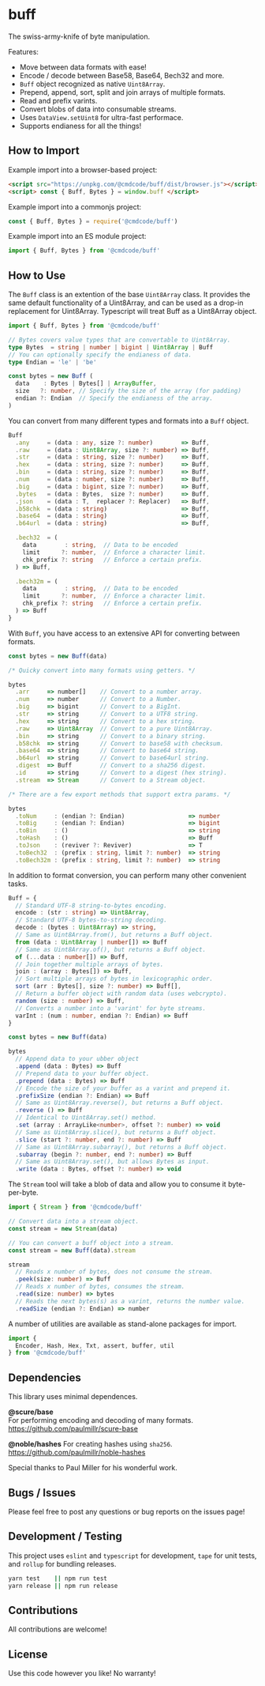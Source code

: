 # buff

The swiss-army-knife of byte manipulation.

Features:
 * Move between data formats with ease!
 * Encode / decode between Base58, Base64, Bech32 and more.
 * `Buff` object recognized as native `Uint8Array`.
 * Prepend, append, sort, split and join arrays of multiple formats.
 * Read and prefix varints.
 * Convert blobs of data into consumable streams.
 * Uses `DataView.setUint8` for ultra-fast performace.
 * Supports endianess for all the things!

## How to Import

Example import into a browser-based project:

```html
<script src="https://unpkg.com/@cmdcode/buff/dist/browser.js"></script>
<script> const { Buff, Bytes } = window.buff </script>
```

Example import into a commonjs project:

```ts
const { Buff, Bytes } = require('@cmdcode/buff')
```

Example import into an ES module project:

```ts
import { Buff, Bytes } from '@cmdcode/buff'
```

## How to Use

The `Buff` class is an extention of the base `Uint8Array` class. It provides the same default functionality of a Uint8Array, and can be used as a drop-in replacement for Uint8Array. Typescript will treat Buff as a Uint8Array object.

```ts
import { Buff, Bytes } from '@cmdcode/buff'

// Bytes covers value types that are convertable to Uint8Array.
type Bytes  = string | number | bigint | Uint8Array | Buff
// You can optionally specify the endianess of data.
type Endian = 'le' | 'be'

const bytes = new Buff (
  data    : Bytes | Bytes[] | ArrayBuffer,  
  size   ?: number, // Specify the size of the array (for padding)
  endian ?: Endian  // Specify the endianess of the array.
)

```
You can convert from many different types and formats into a `Buff` object.

```ts
Buff
  .any     = (data : any, size ?: number)        => Buff,
  .raw     = (data : Uint8Array, size ?: number) => Buff,
  .str     = (data : string, size ?: number)     => Buff,
  .hex     = (data : string, size ?: number)     => Buff,
  .bin     = (data : string, size ?: number)     => Buff,
  .num     = (data : number, size ?: number)     => Buff,
  .big     = (data : bigint, size ?: number)     => Buff,
  .bytes   = (data : Bytes,  size ?: number)     => Buff,
  .json    = (data : T,  replacer ?: Replacer)   => Buff,
  .b58chk  = (data : string)                     => Buff,
  .base64  = (data : string)                     => Buff,
  .b64url  = (data : string)                     => Buff,

  .bech32  = (
    data        : string,  // Data to be encoded
    limit      ?: number,  // Enforce a character limit.
    chk_prefix ?: string   // Enforce a certain prefix.
  ) => Buff,

  .bech32m = (
    data        : string,  // Data to be encoded
    limit      ?: number,  // Enforce a character limit.
    chk_prefix ?: string   // Enforce a certain prefix.
  ) => Buff
}
```

With `Buff`, you have access to an extensive API for converting between formats.

```ts
const bytes = new Buff(data)

/* Quicky convert into many formats using getters. */

bytes
  .arr     => number[]    // Convert to a number array.
  .num     => number      // Convert to a Number.
  .big     => bigint      // Convert to a BigInt.
  .str     => string      // Convert to a UTF8 string.
  .hex     => string      // Convert to a hex string.
  .raw     => Uint8Array  // Convert to a pure Uint8Array.
  .bin     => string      // Convert to a binary string.
  .b58chk  => string      // Convert to base58 with checksum.
  .base64  => string      // Convert to base64 string.
  .b64url  => string      // Convert to base64url string.
  .digest  => Buff        // Convert to a sha256 digest.
  .id      => string      // Convert to a digest (hex string).
  .stream  => Stream      // Convert to a Stream object.

/* There are a few export methods that support extra params. */

bytes
  .toNum     : (endian ?: Endian)                  => number
  .toBig     : (endian ?: Endian)                  => bigint
  .toBin     : ()                                  => string
  .toHash    : ()                                  => Buff
  .toJson    : (reviver ?: Reviver)                => T
  .toBech32  : (prefix : string, limit ?: number)  => string
  .toBech32m : (prefix : string, limit ?: number)  => string
```

In addition to format conversion, you can perform many other convenient tasks.

```ts
Buff = {
  // Standard UTF-8 string-to-bytes encoding.
  encode : (str : string) => Uint8Array,
  // Standard UTF-8 bytes-to-string decoding.
  decode : (bytes : Uint8Array) => string,
  // Same as Uint8Array.from(), but returns a Buff object.
  from (data : Uint8Array | number[]) => Buff
  // Same as Uint8Array.of(), but returns a Buff object.
  of (...data : number[]) => Buff,
  // Join together multiple arrays of bytes.
  join : (array : Bytes[]) => Buff,
  // Sort multiple arrays of bytes in lexicographic order.
  sort (arr : Bytes[], size ?: number) => Buff[],
  // Return a buffer object with random data (uses webcrypto).
  random (size : number) => Buff,
  // Converts a number into a 'varint' for byte streams.
  varInt : (num : number, endian ?: Endian) => Buff
}

const bytes = new Buff(data)

bytes
  // Append data to your ubber object
  .append (data : Bytes) => Buff
  // Prepend data to your buffer object.
  .prepend (data : Bytes) => Buff
  // Encode the size of your buffer as a varint and prepend it.
  .prefixSize (endian ?: Endian) => Buff
  // Same as Uint8Array.reverse(), but returns a Buff object.
  .reverse () => Buff
  // Identical to Uint8Array.set() method.
  .set (array : ArrayLike<number>, offset ?: number) => void
  // Same as Uint8Array.slice(), but returns a Buff object.
  .slice (start ?: number, end ?: number) => Buff
  // Same as Uint8Array.subarray(), but returns a Buff object.
  .subarray (begin ?: number, end ?: number) => Buff
  // Same as Uint8Array.set(), but allows Bytes as input.
  .write (data : Bytes, offset ?: number) => void
```

The `Stream` tool will take a blob of data and allow you to consume it byte-per-byte.

```ts
import { Stream } from '@cmdcode/buff'

// Convert data into a stream object.
const stream = new Stream(data)

// You can convert a buff object into a stream.
const stream = new Buff(data).stream

stream
  // Reads x number of bytes, does not consume the stream.
  .peek(size: number) => Buff
  // Reads x number of bytes, consumes the stream.
  .read(size: number) => bytes
  // Reads the next bytes(s) as a varint, returns the number value.
  .readSize (endian ?: Endian) => number
```

A number of utilities are available as stand-alone packages for import.

```ts
import {
  Encoder, Hash, Hex, Txt, assert, buffer, util
} from '@cmdcode/buff'
```

## Dependencies

This library uses minimal dependences.

**@scure/base**  
For performing encoding and decoding of many formats.  
https://github.com/paulmillr/scure-base

**@noble/hashes**
For creating hashes using `sha256`.  
https://github.com/paulmillr/noble-hashes

Special thanks to Paul Miller for his wonderful work.

## Bugs / Issues

Please feel free to post any questions or bug reports on the issues page!

## Development / Testing

This project uses `eslint` and `typescript` for development, `tape` for unit tests, and `rollup` for bundling releases.

```bash
yarn test    || npm run test
yarn release || npm run release
```

## Contributions

All contributions are welcome!

## License

Use this code however you like! No warranty!
